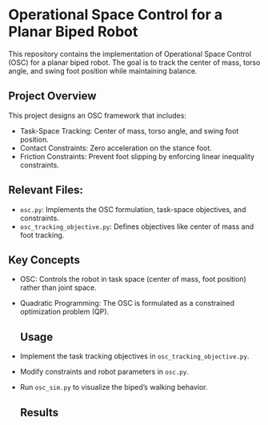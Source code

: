# Operational Space Control for a Planar Biped Robot
This repository contains the implementation of Operational Space Control (OSC) for a planar biped robot. The goal is to track the center of mass, torso angle, and swing foot position while maintaining balance.

## Project Overview
This project designs an OSC framework that includes:

- Task-Space Tracking: Center of mass, torso angle, and swing foot position.
- Contact Constraints: Zero acceleration on the stance foot.
- Friction Constraints: Prevent foot slipping by enforcing linear inequality constraints.

## Relevant Files:

- `osc.py`: Implements the OSC formulation, task-space objectives, and constraints.
- `osc_tracking_objective.py`: Defines objectives like center of mass and foot tracking.
  
## Key Concepts
- OSC: Controls the robot in task space (center of mass, foot position) rather than joint space.
- Quadratic Programming: The OSC is formulated as a constrained optimization problem (QP).

  ## Usage

- Implement the task tracking objectives in `osc_tracking_objective.py`.
- Modify constraints and robot parameters in `osc.py`.
- Run `osc_sim.py` to visualize the biped’s walking behavior.

  ## Results

  
  
